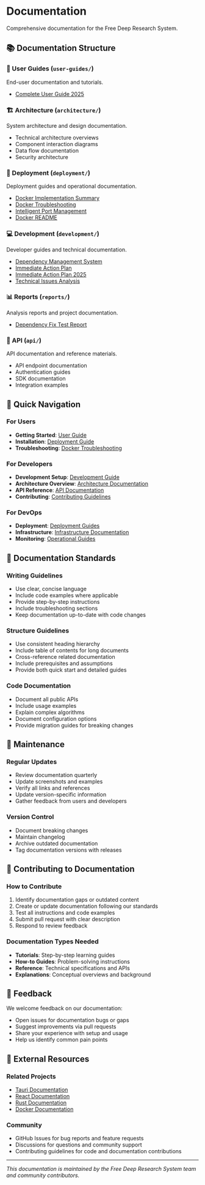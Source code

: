 # Documentation

Comprehensive documentation for the Free Deep Research System.

## 📚 Documentation Structure

### 📖 User Guides (`user-guides/`)
End-user documentation and tutorials.
- [Complete User Guide 2025](user-guides/COMPLETE_USER_GUIDE_2025.md)

### 🏗️ Architecture (`architecture/`)
System architecture and design documentation.
- Technical architecture overviews
- Component interaction diagrams
- Data flow documentation
- Security architecture

### 🚀 Deployment (`deployment/`)
Deployment guides and operational documentation.
- [Docker Implementation Summary](deployment/DOCKER-IMPLEMENTATION-SUMMARY.md)
- [Docker Troubleshooting](deployment/TROUBLESHOOTING-Docker.md)
- [Intelligent Port Management](deployment/INTELLIGENT-PORT-MANAGEMENT-SUMMARY.md)
- [Docker README](deployment/README-Docker.md)

### 💻 Development (`development/`)
Developer guides and technical documentation.
- [Dependency Management System](development/DEPENDENCY_MANAGEMENT_SYSTEM.md)
- [Immediate Action Plan](development/IMMEDIATE_ACTION_PLAN.md)
- [Immediate Action Plan 2025](development/IMMEDIATE_ACTION_PLAN_2025.md)
- [Technical Issues Analysis](development/TECHNICAL_ISSUES_ANALYSIS.md)

### 📊 Reports (`reports/`)
Analysis reports and project documentation.
- [Dependency Fix Test Report](reports/dependency-fix-test-2025-07-19.json)

### 🔌 API (`api/`)
API documentation and reference materials.
- API endpoint documentation
- Authentication guides
- SDK documentation
- Integration examples

## 🎯 Quick Navigation

### For Users
- **Getting Started**: [User Guide](user-guides/COMPLETE_USER_GUIDE_2025.md)
- **Installation**: [Deployment Guide](deployment/DOCKER-IMPLEMENTATION-SUMMARY.md)
- **Troubleshooting**: [Docker Troubleshooting](deployment/TROUBLESHOOTING-Docker.md)

### For Developers
- **Development Setup**: [Development Guide](development/)
- **Architecture Overview**: [Architecture Documentation](architecture/)
- **API Reference**: [API Documentation](api/)
- **Contributing**: [Contributing Guidelines](../apps/desktop/CONTRIBUTING.md)

### For DevOps
- **Deployment**: [Deployment Guides](deployment/)
- **Infrastructure**: [Infrastructure Documentation](../infrastructure/README.md)
- **Monitoring**: [Operational Guides](deployment/)

## 📝 Documentation Standards

### Writing Guidelines
- Use clear, concise language
- Include code examples where applicable
- Provide step-by-step instructions
- Include troubleshooting sections
- Keep documentation up-to-date with code changes

### Structure Guidelines
- Use consistent heading hierarchy
- Include table of contents for long documents
- Cross-reference related documentation
- Include prerequisites and assumptions
- Provide both quick start and detailed guides

### Code Documentation
- Document all public APIs
- Include usage examples
- Explain complex algorithms
- Document configuration options
- Provide migration guides for breaking changes

## 🔄 Maintenance

### Regular Updates
- Review documentation quarterly
- Update screenshots and examples
- Verify all links and references
- Update version-specific information
- Gather feedback from users and developers

### Version Control
- Document breaking changes
- Maintain changelog
- Archive outdated documentation
- Tag documentation versions with releases

## 🤝 Contributing to Documentation

### How to Contribute
1. Identify documentation gaps or outdated content
2. Create or update documentation following our standards
3. Test all instructions and code examples
4. Submit pull request with clear description
5. Respond to review feedback

### Documentation Types Needed
- **Tutorials**: Step-by-step learning guides
- **How-to Guides**: Problem-solving instructions
- **Reference**: Technical specifications and APIs
- **Explanations**: Conceptual overviews and background

## 📧 Feedback

We welcome feedback on our documentation:
- Open issues for documentation bugs or gaps
- Suggest improvements via pull requests
- Share your experience with setup and usage
- Help us identify common pain points

## 🔗 External Resources

### Related Projects
- [Tauri Documentation](https://tauri.app/v1/guides/)
- [React Documentation](https://reactjs.org/docs/)
- [Rust Documentation](https://doc.rust-lang.org/)
- [Docker Documentation](https://docs.docker.com/)

### Community
- GitHub Issues for bug reports and feature requests
- Discussions for questions and community support
- Contributing guidelines for code and documentation contributions

---

*This documentation is maintained by the Free Deep Research System team and community contributors.*
